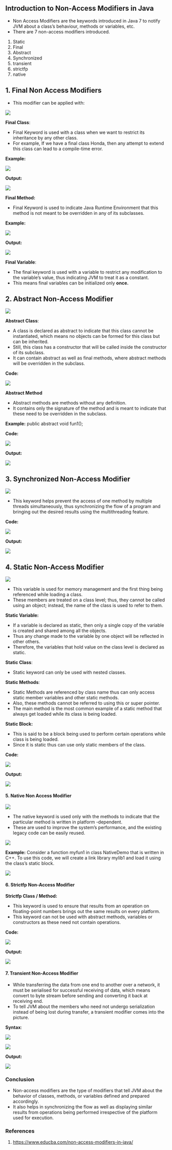## Introduction to Non-Access Modifiers in Java

-   Non Access Modifiers are the keywords introduced in Java 7 to notify JVM about a class’s behaviour, methods or variables, etc.
-   There are 7 non-access modifiers introduced.
1.  Static
2.  Final
3.  Abstract
4.  Synchronized
5.  transient
6.  strictfp
7.  native

## 1. Final Non Access Modifiers

-   This modifier can be applied with:

![](media/5fd34fd7e41728eedad5c45103321855.png)

**Final Class**:

-   Final Keyword is used with a class when we want to restrict its inheritance by any other class.
-   For example, If we have a final class Honda, then any attempt to extend this class can lead to a compile-time error.

**Example:**

![](media/01f6790733eff6a163337ffa9833d1e0.png)

**Output:**

![](media/0c12b2ae3298893f5846bd856d16fd05.png)

**Final Method:**

-   Final Keyword is used to indicate Java Runtime Environment that this method is not meant to be overridden in any of its subclasses.

**Example:**

![](media/8d2f42ea5f8738fbaedbbe75359e78cc.png)

**Output:**

![](media/b65d90a3e78bf0734d750aa524d557fa.png)

**Final Variable**:

-   The final keyword is used with a variable to restrict any modification to the variable’s value, thus indicating JVM to treat it as a constant.
-   This means final variables can be initialized only **once.**

## 2. Abstract Non-Access Modifier

![](media/5db762b9f531e99f74449d0287a428c5.png)

**Abstract Class**:

-   A class is declared as abstract to indicate that this class cannot be instantiated, which means no objects can be formed for this class but can be inherited.
-   Still, this class has a constructor that will be called inside the constructor of its subclass.
-   It can contain abstract as well as final methods, where abstract methods will be overridden in the subclass.

**Code:**

![](media/c5f9404aaad5fc9a42154e71b2b4a5ab.png)

**Abstract Method**

-   Abstract methods are methods without any definition.
-   It contains only the signature of the method and is meant to indicate that these need to be overridden in the subclass.

**Example:** public abstract void fun1();

**Code:**

![](media/33c781f9983564fd2a3397ada7ad9cdb.png)

**Output:**

![](media/d1180cc8771dea1f34e9dc20949f83aa.png)

## 3. Synchronized Non-Access Modifier

![](media/58e750625cf4fcc1eed1068d45f326db.png)

-   This keyword helps prevent the access of one method by multiple threads simultaneously, thus synchronizing the flow of a program and bringing out the desired results using the multithreading feature.

**Code:**

![](media/16cb0cc4e4bd680a92a0a5ee3ea63ab8.png)

**Output:**

![](media/c197fa68dce49b40e74d2d1bb28b844a.png)

## 4. Static Non-Access Modifier

![](media/3c68e7a94b4f78c50cc2c0ff0810484d.png)

-   This variable is used for memory management and the first thing being referenced while loading a class.
-   These members are treated on a class level; thus, they cannot be called using an object; instead, the name of the class is used to refer to them.

**Static Variable:**

-   If a variable is declared as static, then only a single copy of the variable is created and shared among all the objects.
-   Thus any change made to the variable by one object will be reflected in other others.
-   Therefore, the variables that hold value on the class level is declared as static.

**Static Class**:

-   Static keyword can only be used with nested classes.

**Static Methods**:

-   Static Methods are referenced by class name thus can only access static member variables and other static methods.
-   Also, these methods cannot be referred to using this or super pointer.
-   The main method is the most common example of a static method that always get loaded while its class is being loaded.

**Static Block:**

-   This is said to be a block being used to perform certain operations while class is being loaded.
-   Since it is static thus can use only static members of the class.

**Code:**

![](media/41e922812bdd68e43e0c89349f65e38d.png)

**Output:**

![](media/ea9a5bc03cf02acd6f1b9d397cd4ca97.png)

#### 5. Native Non Access Modifier

![](media/6a1d9e3c82879134b3508618fe28e660.png)

-   The native keyword is used only with the methods to indicate that the particular method is written in platform -dependent.
-   These are used to improve the system’s performance, and the existing legacy code can be easily reused.

![](media/44190248fd271d6699491eecd7559a00.png)

**Example:** Consider a function myfun1 in class NativeDemo that is written in C++. To use this code, we will create a link library mylib1 and load it using the class’s static block.

![](media/42c7ec813bdacce3e36ebb126930e40a.png)

#### 6. Strictfp Non-Access Modifier

**Strictfp Class / Method:**

-   This keyword is used to ensure that results from an operation on floating-point numbers brings out the same results on every platform.
-   This keyword can not be used with abstract methods, variables or constructors as these need not contain operations.

**Code:**

![](media/3f3b6bcb7adde8674d4996b12d440999.png)

**Output:**

![](media/9afe7d0b2669518bd5467a1e3fc9edc8.png)

#### 7. Transient Non-Access Modifier

-   While transferring the data from one end to another over a network, it must be serialised for successful receiving of data, which means convert to byte stream before sending and converting it back at receiving end.
-   To tell JVM about the members who need not undergo serialization instead of being lost during transfer, a transient modifier comes into the picture.

**Syntax**:

![](media/339b398a85cbcb1bfca0c03f43c5e45b.png)

![](media/a16096b2800c431ebf78e32d3e9a280c.png)

**Output:**

![](media/31aad6686abc565fa215a7b20111e5a7.png)

### Conclusion

-   Non-access modifiers are the type of modifiers that tell JVM about the behavior of classes, methods, or variables defined and prepared accordingly.
-   It also helps in synchronizing the flow as well as displaying similar results from operations being performed irrespective of the platform used for execution.

### References

1.  https://www.educba.com/non-access-modifiers-in-java/
